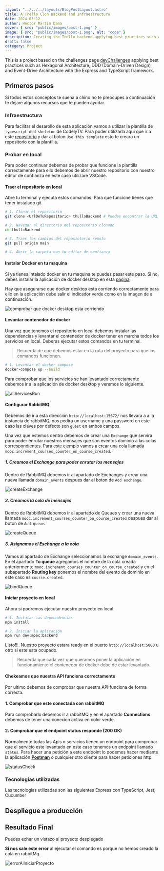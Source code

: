 ```yaml
---
layout: "../../../layouts/BlogPostLayout.astro"
title: A Trello Clon Backend and Infraestructure
date: 2024-03-12
author: Hector Martin Dama
cover: { src: "public/images/post-1.png" }
image: { src: "public/images/post-1.png", alt: "code" }
description: Creating the Trello backend applying best practices such as Hexagonal Architecture, DDD (Domain-Driven Design) and Event-Driven Architecture.
draft: false
category: Project
---
```


This is a project based on the challenges page [devChallenges](https://legacy.devchallenges.io/challenges/wP0LbGgEeKhpFHUpPpDh) applying best practices such as Hexagonal Architecture, DDD (Domain-Driven Design) and Event-Drive Architecture with the Express and TypeScript framework.

## Primeros pasos

Si todos estos conceptos te suena a chino no te preocupes a continuación te dejare algunos recursos que te pueden ayudar.

### Infraestructura

Para facilitar el desarollo de esta aplicación vamos a utilizar la plantilla de `typescript-ddd-skeleton` de CodelyTV. Para poder utilizarla aqui que ir a este [repositorio](https://github.com/CodelyTV/typescript-ddd-example) y dar al boton `Use this template` esto te creara un repositorio con la plantilla.

### Probar en local

Para poder continuar debemos de probar que funcione la plantilla correctamente para ello debemos de abrir nuestro repositorio con nuestro editor de confianza en este caso utilizare VSCode.

#### Traer el repositorio en local

Abre tu terminal y ejecuta estos comandos. Para que funcione tienes que tener instalado git.

```sh
# 1. Clonar el repositorio
git clone <UrlDeTuRepositorio> thulloBackend # Puedes encontrar la URL en la página del repositorio de GitHub, en el botón verde "Code".

# 2. Navegar al directorio del repositorio clonado
cd thulloBackend

# 3. Traer los cambios del reposiotorio remoto
git pull origin main

# 4. Abrir la carpeta con tu editor de confianza
```

#### Instalar Docker en tu maquina

Si ya tienes intalado docker en tu maquina te puedes pasar este paso. Si no, debes instalar la aplicación de docker desktop en esta [pagina](https://www.docker.com/products/docker-desktop/).

Hay que asegurarse que docker desktop esta corriendo correctamente para ello en la aplicación debe salir el indicador verde como en la imagen de a continuación.

![comprobar que docker desktop esta corriendo](/images/post-1/dockerDesktopCheck.webp)

#### Levantar contenedor de docker

Una vez que tenemos el repositorio en local debemos instalar las dependencias y levantar el contenedor de docker tener en marcha todos los servicios en local. Deberas ejecutar estos comandos en tu terminal.

> Recuerda de que debemos estar en la ruta del proyecto para que los comandos funcionen.

```sh
# 1. Levantar el docker compose
docker-compose up --build
```

Para comprobar que los servicios se han levantado correctamente debemos ir a la aplicación de docker desktop y veremos lo siguiente.

![allServicesRun](/images/post-1/dockerAllServicesRun.webp)

#### Configurar RabbitMQ

Debemos de ir a esta dirección `http://localhost:15672/` nos llevara a a la instancia de rabbitMQ, nos pedira un username y una password en este caso las claves por defecto son `guest` en ambos campos.

Una vez que estemos dentro debemos de crear una `Exchange` que servira para poder enrutar nuestros mensajes que son eventos dominio a las colas correspondientes. Para este ejemplo vamos a crear una cola llamada `mooc.increment_courses_counter_on_course_created`.

##### 1. Creamos el Exchange para poder enrutar los mensajes

Dentro de RabbitMQ debemos ir al apartado de Exchanges y crear una nueva llamada `domain_events` despues dar al boton de `Add exchange`.

![createExchange](/images/post-1/createExchange.webp)

##### 2. Creamos la cola de mensajes

Dentro de RabbitMQ debemos ir al apartado de Queues y crear una nueva llamada `mooc.increment_courses_counter_on_course_created` despues dar al boton de `Add queue`.

![createQueue](/images/post-1/createQueue.webp)

##### 3. Asignamos el Exchange a la cola

Vamos al apartado de Exchange seleccionamos la exchange `domain_events`. En el apartado **To queue** agregamos el nombre de la cola creada anteriormente `mooc.increment_courses_counter_on_course_created` y en el subapartado **Routing key** ponemos el nombre del evento de dominio en este caso es `course.created`.

![bindQueue](/images/post-1/bindQueue.webp)

#### Iniciar proyecto en local

Ahora si podremos ejecutar nuestro proyecto en local.

```sh
# 1. Instalar las depenedencias
npm install

# 2. Iniciar la aplicación
npm run dev:mooc:backend
```

Listo!!!. Nuestro proyecto estara ready en el puerto `http://localhost:5000` u otro si este esta ocupado.

> Recuerda que cada vez que queramos poner la aplicación en funcionamiento el contenedor de docker debe de estar levantado.

#### Chekeamos que nuestra API funciona correctamente

Por ultimo debemos de comprobar que nuestra API funciona de forma correcta.

#### 1. Comprobar que este conectada con rabbitMQ

Para comprobarlo debemos ir a rabbitMQ y en el apartado **Connections** debemos de tener una conexion activa en color verde.

#### 2. Comprobar que el endpoint status responde (200 OK)

Normalmente todas las Apis o servicios tienen un endpoint para comprobar que el servicio este levantado en este caso tenemos un endpoint llamado `status`. Para hacer una petición a este endpoint lo podemos hacer mediante la aplicación [**Postman**](https://www.postman.com/downloads/) o cualquier otro cliente para hacer peticiones http.

![statusCheck](/images/post-1/statusCheck.webp)

### Tecnologias utilizadas

Las tecnologias utilizadas son las siguientes Express con TypeScript, Jest, Cucumber

## Despliegue a producción

## Resultado Final

Puedes echar un vistazo al proyecto desplegado

**Si nos sale este error** al ejecutar el comando es porque no hemos creado la cola en rabbitMq.

![errorAlIniciarProyecto](/images/post-1/errorLaunchProject.svg)

